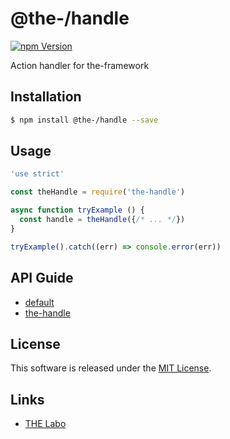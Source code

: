 @the-/handle
==========

<!---
This file is generated by the-tmpl. Do not update manually.
--->

<!-- Badge Start -->
<a name="badges"></a>

[![npm Version][bd_npm_shield_url]][bd_npm_url]

[bd_repo_url]: https://github.com/the-labo/the-handle
[bd_travis_url]: http://travis-ci.org/the-labo/the-handle
[bd_travis_shield_url]: http://img.shields.io/travis/the-labo/the-handle.svg?style=flat
[bd_travis_com_url]: http://travis-ci.com/the-labo/the-handle
[bd_travis_com_shield_url]: https://api.travis-ci.com/the-labo/the-handle.svg?token=
[bd_license_url]: https://github.com/the-labo/the-handle/blob/master/LICENSE
[bd_npm_url]: http://www.npmjs.org/package/@the-/handle
[bd_npm_shield_url]: http://img.shields.io/npm/v/@the-/handle.svg?style=flat
[bd_standard_url]: http://standardjs.com/
[bd_standard_shield_url]: https://img.shields.io/badge/code%20style-standard-brightgreen.svg

<!-- Badge End -->


<!-- Description Start -->
<a name="description"></a>

Action handler for the-framework

<!-- Description End -->


<!-- Overview Start -->
<a name="overview"></a>



<!-- Overview End -->


<!-- Sections Start -->
<a name="sections"></a>

<!-- Section from "doc/readme/01.Installation.md.hbs" Start -->

<a name="section-doc-readme-01-installation-md"></a>

Installation
-----

```bash
$ npm install @the-/handle --save
```


<!-- Section from "doc/readme/01.Installation.md.hbs" End -->

<!-- Section from "doc/readme/02.Usage.md.hbs" Start -->

<a name="section-doc-readme-02-usage-md"></a>

Usage
---------

```javascript
'use strict'

const theHandle = require('the-handle')

async function tryExample () {
  const handle = theHandle({/* ... */})
}

tryExample().catch((err) => console.error(err))

```


<!-- Section from "doc/readme/02.Usage.md.hbs" End -->

<!-- Section from "doc/readme/03.API.md.hbs" Start -->

<a name="section-doc-readme-03-api-md"></a>

## API Guide

- [default](./doc/api/api.md#module_default)
- [the-handle](./doc/api/api.md#module_the-handle)


<!-- Section from "doc/readme/03.API.md.hbs" End -->


<!-- Sections Start -->


<!-- LICENSE Start -->
<a name="license"></a>

License
-------
This software is released under the [MIT License](https://github.com/the-labo/the-handle/blob/master/LICENSE).

<!-- LICENSE End -->


<!-- Links Start -->
<a name="links"></a>

Links
------

+ [THE Labo][the_labo_url]

[the_labo_url]: https://github.com/the-labo

<!-- Links End -->
